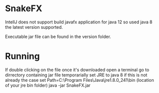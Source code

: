 # SnakeFX
IntellJ does not support build javafx application for java 12 so used java 8 the latest version supported.

Executable jar file can be found in the version folder.

# Running
If double clicking on the file once it's downloaded open a terminal
go to dirrectory containing jar file
temporarially set JRE to java 8 if this is not already the case
set Path=C:\Program Files\Java\jre1.8.0_241\bin (location of your jre bin folder)
java -jar SnakeFX.jar

